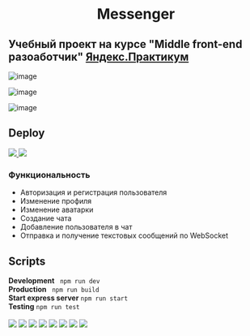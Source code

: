 <h1 align="center">Messenger</h1>
<h2 align="left">Учебный проект на курсе "Middle front-end разоаботчик"
    <a href="https://practicum.yandex.ru/">
        Яндекс.Практикум
    </a>
</h2>

![image](https://github.com/MakhovRoman/middle.messenger.praktikum.yandex/assets/70774476/b1ef9d3c-4e01-42f5-9a2f-ad8e1e5a0328)

![image](https://github.com/MakhovRoman/middle.messenger.praktikum.yandex/assets/70774476/93c91afe-9066-43aa-8385-59c440e45f8c)

![image](https://github.com/MakhovRoman/middle.messenger.praktikum.yandex/assets/70774476/a7a04deb-0b48-473f-b993-68d4f7f68553)

<h2>Deploy</h2>
<a href="https://deploy--creative-truffle-ef04cb.netlify.app/">
	<img src="https://img.shields.io/badge/netlify-%23000000.svg?style=for-the-badge&logo=netlify&logoColor=#00C7B7">
</a>
<a href="https://chat-24jy.onrender.com/">
	<img src="https://img.shields.io/badge/Render-%46E3B7.svg?style=for-the-badge&logo=render&logoColor=white">
</a>

<h3>Функциональность</h3>
<ul>
	<li>Авторизация и регистрация пользователя</li>
	<li>Изменение профиля</li>
	<li>Изменение аватарки</li>
	<li>Создание чата</li>
	<li>Добавление пользователя в чат</li>
	<li>Отправка и получение текстовых сообщений по WebSocket</li>
</ul>

<h2>Scripts</h2>
<b>Development</b>  <code> npm run dev </code>
<br>
<b>Production</b>  <code> npm run build </code>
<br>
<b>Start express server</b>  <code>npm run start</code>
<br>
<b>Testing</b>  <code>npm run test</code>
<br>
<br>
<div>
    <img src="https://img.shields.io/badge/figma-%23F24E1E.svg?style=for-the-badge&logo=figma&logoColor=white">
    <img src="https://img.shields.io/badge/NPM-%23CB3837.svg?style=for-the-badge&logo=npm&logoColor=white">
    <img src="https://img.shields.io/badge/node.js-6DA55F?style=for-the-badge&logo=node.js&logoColor=white">
    <img src="https://img.shields.io/badge/typescript-%23007ACC.svg?style=for-the-badge&logo=typescript&logoColor=white">
    <img src="https://img.shields.io/badge/-jest-%23C21325?style=for-the-badge&logo=jest&logoColor=white">
    <img src="https://img.shields.io/badge/docker-%230db7ed.svg?style=for-the-badge&logo=docker&logoColor=white">
    <img src="https://camo.githubusercontent.com/5c69073127c9fec03b765289082c063c519f5026039c38b570b4939c5ab37090/68747470733a2f2f696d672e736869656c64732e696f2f62616467652f48616e646c65626172732e6a732d6630373732623f7374796c653d666f722d7468652d6261646765266c6f676f3d68616e646c6562617273646f746a73266c6f676f436f6c6f723d626c61636b">
    <img src="https://camo.githubusercontent.com/cfb221c05f485331b66bcf123878fc7de981faffc16fe430ff53bb1ad4f41aad/68747470733a2f2f696d672e736869656c64732e696f2f62616467652f7765627061636b2d2532333844443646392e7376673f7374796c653d666f722d7468652d6261646765266c6f676f3d7765627061636b266c6f676f436f6c6f723d626c61636b">    
    
</div>
